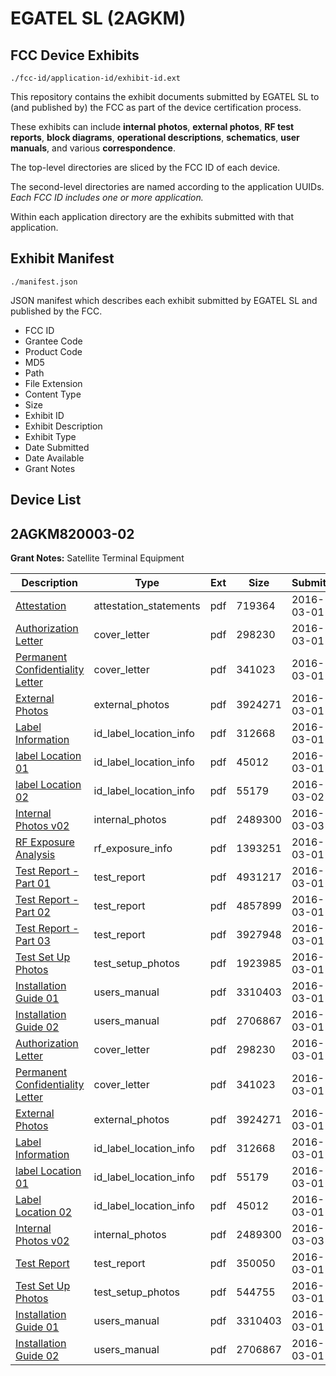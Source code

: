 # EGATEL SL (2AGKM)
## FCC Device Exhibits

```
./fcc-id/application-id/exhibit-id.ext
```

This repository contains the exhibit documents submitted by EGATEL SL to (and published by) the FCC as part of the device certification process.

These exhibits can include **internal photos**, **external photos**, **RF test reports**, **block diagrams**, **operational descriptions**, **schematics**, **user manuals**, and various **correspondence**.

The top-level directories are sliced by the FCC ID of each device.

The second-level directories are named according to the application UUIDs. *Each FCC ID includes one or more application.*

Within each application directory are the exhibits submitted with that application. 

## Exhibit Manifest

```
./manifest.json
```

JSON manifest which describes each exhibit submitted by EGATEL SL and published by the FCC.

- FCC ID
- Grantee Code
- Product Code
- MD5
- Path
- File Extension
- Content Type
- Size
- Exhibit ID
- Exhibit Description
- Exhibit Type
- Date Submitted
- Date Available
- Grant Notes

## Device List
## 2AGKM820003-02
**Grant Notes:** Satellite Terminal Equipment

| Description | Type | Ext | Size | Submitted | Available |
| ----------- | ---- | --- | ---- | --------- | --------- |
| [Attestation](2AGKM820003-02/c7f59cf4dd3ea72c49f8affb156a5499/2916137.pdf) | attestation_statements | pdf | 719364 | 2016-03-01 | 2016-03-02 |
| [Authorization Letter](2AGKM820003-02/c7f59cf4dd3ea72c49f8affb156a5499/2916138.pdf) | cover_letter | pdf | 298230 | 2016-03-01 | 2016-03-02 |
| [Permanent Confidentiality Letter](2AGKM820003-02/c7f59cf4dd3ea72c49f8affb156a5499/2916139.pdf) | cover_letter | pdf | 341023 | 2016-03-01 | 2016-03-02 |
| [External Photos](2AGKM820003-02/c7f59cf4dd3ea72c49f8affb156a5499/2916141.pdf) | external_photos | pdf | 3924271 | 2016-03-01 | 2016-03-02 |
| [Label Information](2AGKM820003-02/c7f59cf4dd3ea72c49f8affb156a5499/2916143.pdf) | id_label_location_info | pdf | 312668 | 2016-03-01 | 2016-03-02 |
| [label Location 01](2AGKM820003-02/c7f59cf4dd3ea72c49f8affb156a5499/2916144.pdf) | id_label_location_info | pdf | 45012 | 2016-03-01 | 2016-03-02 |
| [label Location 02](2AGKM820003-02/c7f59cf4dd3ea72c49f8affb156a5499/2916201.pdf) | id_label_location_info | pdf | 55179 | 2016-03-02 | 2016-03-02 |
| [Internal Photos v02](2AGKM820003-02/c7f59cf4dd3ea72c49f8affb156a5499/2918442.pdf) | internal_photos | pdf | 2489300 | 2016-03-03 | 2016-03-02 |
| [RF Exposure Analysis](2AGKM820003-02/c7f59cf4dd3ea72c49f8affb156a5499/2916181.pdf) | rf_exposure_info | pdf | 1393251 | 2016-03-01 | 2016-03-02 |
| [Test Report - Part 01](2AGKM820003-02/c7f59cf4dd3ea72c49f8affb156a5499/2916183.pdf) | test_report | pdf | 4931217 | 2016-03-01 | 2016-03-02 |
| [Test Report - Part 02](2AGKM820003-02/c7f59cf4dd3ea72c49f8affb156a5499/2916184.pdf) | test_report | pdf | 4857899 | 2016-03-01 | 2016-03-02 |
| [Test Report - Part 03](2AGKM820003-02/c7f59cf4dd3ea72c49f8affb156a5499/2916185.pdf) | test_report | pdf | 3927948 | 2016-03-01 | 2016-03-02 |
| [Test Set Up Photos](2AGKM820003-02/c7f59cf4dd3ea72c49f8affb156a5499/2916186.pdf) | test_setup_photos | pdf | 1923985 | 2016-03-01 | 2016-03-02 |
| [Installation Guide 01](2AGKM820003-02/c7f59cf4dd3ea72c49f8affb156a5499/2916187.pdf) | users_manual | pdf | 3310403 | 2016-03-01 | 2016-03-02 |
| [Installation Guide 02](2AGKM820003-02/c7f59cf4dd3ea72c49f8affb156a5499/2916188.pdf) | users_manual | pdf | 2706867 | 2016-03-01 | 2016-03-02 |
| [Authorization Letter](2AGKM820003-02/143a9388c6474950deef0b6adecc7c8d/2916138.pdf) | cover_letter | pdf | 298230 | 2016-03-01 | 2016-03-02 |
| [Permanent Confidentiality Letter](2AGKM820003-02/143a9388c6474950deef0b6adecc7c8d/2916139.pdf) | cover_letter | pdf | 341023 | 2016-03-01 | 2016-03-02 |
| [External Photos](2AGKM820003-02/143a9388c6474950deef0b6adecc7c8d/2916141.pdf) | external_photos | pdf | 3924271 | 2016-03-01 | 2016-03-02 |
| [Label Information](2AGKM820003-02/143a9388c6474950deef0b6adecc7c8d/2916143.pdf) | id_label_location_info | pdf | 312668 | 2016-03-01 | 2016-03-02 |
| [label Location 01](2AGKM820003-02/143a9388c6474950deef0b6adecc7c8d/2916201.pdf) | id_label_location_info | pdf | 55179 | 2016-03-01 | 2016-03-02 |
| [Label Location 02](2AGKM820003-02/143a9388c6474950deef0b6adecc7c8d/2916144.pdf) | id_label_location_info | pdf | 45012 | 2016-03-01 | 2016-03-02 |
| [Internal Photos v02](2AGKM820003-02/143a9388c6474950deef0b6adecc7c8d/2918442.pdf) | internal_photos | pdf | 2489300 | 2016-03-03 | 2016-03-02 |
| [Test Report](2AGKM820003-02/143a9388c6474950deef0b6adecc7c8d/2916207.pdf) | test_report | pdf | 350050 | 2016-03-01 | 2016-03-02 |
| [Test Set Up Photos](2AGKM820003-02/143a9388c6474950deef0b6adecc7c8d/2916204.pdf) | test_setup_photos | pdf | 544755 | 2016-03-01 | 2016-03-02 |
| [Installation Guide 01](2AGKM820003-02/143a9388c6474950deef0b6adecc7c8d/2916187.pdf) | users_manual | pdf | 3310403 | 2016-03-01 | 2016-03-02 |
| [Installation Guide 02](2AGKM820003-02/143a9388c6474950deef0b6adecc7c8d/2916188.pdf) | users_manual | pdf | 2706867 | 2016-03-01 | 2016-03-02 |
